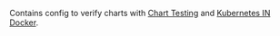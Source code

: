 Contains config to verify charts with [Chart Testing](https://github.com/helm/chart-testing) and [Kubernetes IN Docker](https://github.com/kubernetes-sigs/kind).
